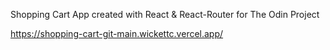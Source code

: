 Shopping Cart App created with React & React-Router for The Odin Project

https://shopping-cart-git-main.wickettc.vercel.app/
